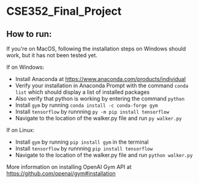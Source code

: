 # CSE352_Final_Project

## How to run:
If you're on MacOS, following the installation steps on Windows should work, but it has not been tested yet.

If on Windows: 
- Install Anaconda at https://www.anaconda.com/products/individual
- Verify your installation in Anaconda Prompt with the command ```conda list``` which should display a list of installed packages
- Also verify that python is working by entering the command ```python```
- Install ```gym``` by running ```conda install -c conda-forge gym```
- Install ```tensorflow``` by runnning ```py -m pip install tensorflow```
- Navigate to the location of the walker.py file and run ```py walker.py```

If on Linux:
- Install ```gym``` by running ```pip install gym``` in the terminal
- Install ```tensorflow``` by runnning ```pip install tensorflow```
- Navigate to the location of the walker.py file and run ```python walker.py```

More information on installing OpenAI Gym API at https://github.com/openai/gym#installation
